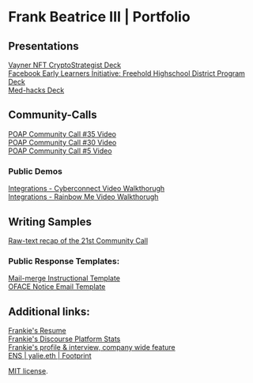 
# Frank Beatrice III | Portfolio 

## Presentations
[Vayner NFT CryptoStrategist Deck](https://bit.ly/vayner-nft_CryptoStrategist_frankbeatriceIII) <br>
[Facebook Early Learners Initiative: Freehold Highschool District Program Deck](https://bit.ly/facebook-early-learners-initiative ) <br>
[Med-hacks Deck](https://bit.ly/med-hacks-mlh)
 
## Community-Calls
[POAP Community Call #35 Video](https://bit.ly/poap-community-call-35-video) <br>
[POAP Community Call #30 Video](https://bit.ly/poap-community-call-30-video) <br>
[POAP Community Call #5 Video](https://bit.ly/poap-community-call-5-video-)  <br>

### Public Demos
[Integrations - Cyberconnect Video Walkthorugh](https://bit.ly/Cyberconnect-Demo-Cyber-Graph-Integration-walkthrough-POAP) <br>
[Integrations - Rainbow Me   Video Walkthorugh](https://bit.ly/Rainbow-me-Integration-walkthrough-POAP)

## Writing Samples
[Raw-text recap of the 21st Community Call](https://bit.ly/recap-of-poap-community-call-21) <br>

### Public Response Templates:
[Mail-merge Instructional Template](https://bit.ly/mail-merge-template) <br>
[OFACE Notice Email Template](https://bit.ly/OFAC-template)

## Additional links:
[Frankie's Resume](https://standardresume.co/r/0DDY3aWGjOP-oBKqI6638) <br>
[Frankie's Discourse Platform Stats](https://bit.ly/frankie-discourse-stats)  <br>
[Frankie's profile & interview, company wide feature](https://bit.ly/profile-and-interview-poap-company-feature) <br>
[ENS | yalie.eth | Footprint](https://bit.ly/yalie-eth-rainbow)

[MIT license](https://github.com/sblisesivdin/biscuit/blob/gh-pages/LICENSE).
